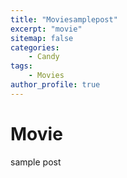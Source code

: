 ```yaml
---
title: "Moviesamplepost"
excerpt: "movie"
sitemap: false
categories: 
    - Candy
tags:
    - Movies
author_profile: true
---
```

# Movie
sample post
